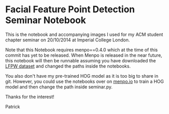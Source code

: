 # Facial Feature Point Detection Seminar Notebook

This is the notebook and accompanying images I used for my ACM
student chapter seminar on 20/10/2014 at Imperial College London.

Note that this Notebook requires menpo==0.4.0 which at the time of
this commit has yet to be released. When Menpo is released in the
near future, this notebook will then be runnable assuming
you have downloaded the 
[LFPW dataset](http://ibug.doc.ic.ac.uk/download/annotations/lfpw.zip)
and changed the paths inside the notebooks.

You also don't have my pre-trained HOG model as it is too big to share
in git. However, you could use the notebooks over on 
[menpo.io](http://www.menpo.io) to train a HOG model and then change
the path inside seminar.py.

Thanks for the interest!

Patrick
